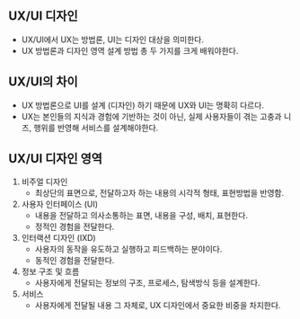 ## UX/UI 디자인

- UX/UI에서 UX는 방법론, UI는 디자인 대상을 의미한다.  
- UX 방법론과 디자인 영역 설계 방법 총 두 가지를 크게 배워야한다.

## UX/UI의 차이
- UX 방법론으로 UI를 설계 (디자인) 하기 때문에 UX와 UI는 명확히 다르다.
- UX는 본인들의 지식과 경험에 기반하는 것이 아닌, 실제 사용자들이 겪는 고충과 니즈, 행위를 반영해 서비스를 설계해야한다.

## UX/UI 디자인 영역
1. 비주얼 디자인
    - 최상단의 표면으로, 전달하고자 하는 내용의 시각적 형태, 표현방법을 반영함.
2. 사용자 인터페이스 (UI)
    - 내용을 전달하고 의사소통하는 표면, 내용을 구성, 배치, 표현한다.
    - 정적인 경험을 전달한다.
3. 인터랙션 디자인 (IXD)
    - 사용자의 동작을 유도하고 실행하고 피드백하는 분야이다.
    - 동적인 경험을 전달한다.
4. 정보 구조 및 흐름
    - 사용자에게 전달되는 정보의 구조, 프로세스, 탐색방식 등을 설계한다.
5. 서비스
    - 사용자에게 전달될 내용 그 자체로, UX 디자인에서 중요한 비중을 차지한다.